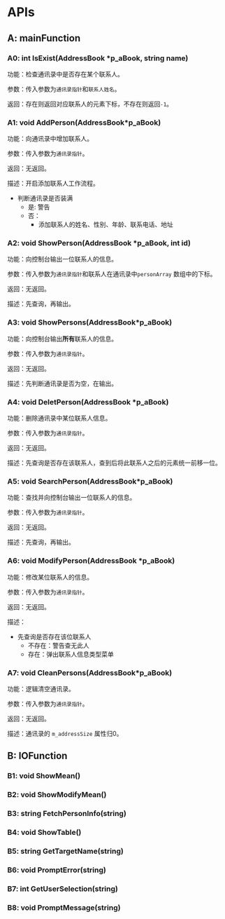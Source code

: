 # APIs

## A: mainFunction

### A0: int IsExist(AddressBook *p_aBook, string name)

功能：检查通讯录中是否存在某个联系人。

参数：传入参数为`通讯录指针`和`联系人姓名`。

返回：存在则返回对应联系人的元素下标，不存在则返回`-1`。

### A1: void AddPerson(AddressBook*p_aBook)

功能：向通讯录中增加联系人。

参数：传入参数为`通讯录指针`。

返回：无返回。

描述：开启添加联系人工作流程。

+ 判断通讯录是否装满
  + 是: 警告
  + 否：
    + 添加联系人的姓名、性别、年龄、联系电话、地址

### A2: void ShowPerson(AddressBook *p_aBook, int id)

功能：向控制台输出一位联系人的信息。

参数：传入参数为`通讯录指针`和联系人在通讯录中`personArray` 数组中的下标。

返回：无返回。

描述：先查询，再输出。

### A3: void ShowPersons(AddressBook*p_aBook)

功能：向控制台输出**所有**联系人的信息。

参数：传入参数为`通讯录指针`。

返回：无返回。

描述：先判断通讯录是否为空，在输出。

### A4: void DeletPerson(AddressBook *p_aBook)

功能：删除通讯录中某位联系人信息。

参数：传入参数为`通讯录指针`。

返回：无返回。

描述：先查询是否存在该联系人，查到后将此联系人之后的元素统一前移一位。

### A5: void SearchPerson(AddressBook*p_aBook)

功能：查找并向控制台输出一位联系人的信息。

参数：传入参数为`通讯录指针`。

返回：无返回。

描述：先查询，再输出。

### A6: void ModifyPerson(AddressBook *p_aBook)

功能：修改某位联系人的信息。

参数：传入参数为`通讯录指针`。

返回：无返回。

描述：

+ 先查询是否存在该位联系人
  + 不存在：警告查无此人
  + 存在：弹出联系人信息类型菜单

### A7: void CleanPersons(AddressBook*p_aBook)

功能：逻辑清空通讯录。

参数：传入参数为`通讯录指针`。

返回：无返回。

描述：通讯录的 `m_addressSize` 属性归0。

## B: IOFunction

### B1: void ShowMean()

### B2: void ShowModifyMean()

### B3: string FetchPersonInfo(string)

### B4: void ShowTable()

### B5: string GetTargetName(string)

### B6: void PromptError(string)

### B7: int GetUserSelection(string)

### B8: void PromptMessage(string)
